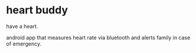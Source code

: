heart buddy
==============

have a heart. 

android app that measures heart rate via bluetooth and alerts family in case of emergency. 

